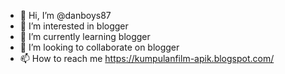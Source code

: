 - 👋 Hi, I’m @danboys87
- 👀 I’m interested in blogger
- 🌱 I’m currently learning blogger
- 💞️ I’m looking to collaborate on blogger
- 📫 How to reach me https://kumpulanfilm-apik.blogspot.com/

<!---
danboys87/danboys87 is a ✨ special ✨ repository because its `README.md` (this file) appears on your GitHub profile.
You can click the Preview link to take a look at your changes.
--->
